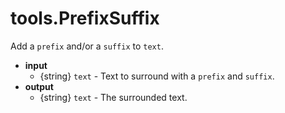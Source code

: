 # tools.PrefixSuffix


Add a `prefix` and/or a `suffix` to `text`.

* __input__
    * {string} `text` - Text to surround with a `prefix` and `suffix`.
* __output__
    * {string} `text`  - The surrounded text.
